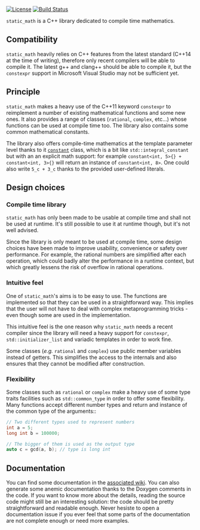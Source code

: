 [![License](http://img.shields.io/:license-mit-blue.svg)](http://doge.mit-license.org)
[![Build Status](https://travis-ci.org/Morwenn/static_math.svg?branch=master)](https://travis-ci.org/Morwenn/static_math)

`static_math` is a C++ library dedicated to compile time mathematics.

## Compatibility

`static_math` heavily relies on C++ features from the latest standard (C++14 at the
time of writing), therefore only recent compilers will be able to compile it. The
latest g++ and clang++ should be able to compile it, but the `constexpr` support in
Microsoft Visual Studio may not be sufficient yet.

## Principle

`static_math` makes a heavy use of the C++11 keyword `constexpr` to reimplement
a number of existing mathematical functions and some new ones. It also provides
a range of classes (`rational`, `complex`, etc...) whose functions can be used
at compile time too. The library also contains some common mathematical constants.

The library also offers compile-time mathematics at the template parameter level
thanks to it [`constant`](https://github.com/Morwenn/static_math/wiki/Integral-constants)
class, which is a bit like `std::integral_constant` but with an an explicit math
support: for example `constant<int, 5>{} + constant<int, 3>{}` will return an
instance of `constant<int, 8>`. One could also write `5_c + 3_c` thanks to the
provided user-defined literals.

## Design choices

### Compile time library

`static_math` has only been made to be usable at compile time and shall not be
used at runtime. It's still possible to use it at runtime though, but it's not
well advised.

Since the library is only meant to be used at compile time, some design choices
have been made to improve usability, convenience or safety over performance. For
example, the rational numbers are simplified after each operation, which could
badly alter the performance in a runtime context, but which greatly lessens the
risk of overflow in rational operations.

### Intuitive feel

One of `static_math`'s aims is to be easy to use. The functions are implemented
so that they can be used in a straightforward way. This implies that the user will
not have to deal with complex metaprogramming tricks - even though some are used in
the implementation.

This intuitive feel is the one reason why `static_math` needs a recent compiler
since the library will need a heavy support for `constexpr`, `std::initializer_list`
and variadic templates in order to work fine.

Some classes (*e.g.* `rational` and `complex`) use public member variables instead
of getters. This simplifies the access to the internals and also ensures that they
cannot be modified after construction.

### Flexibility

Some classes such as `rational` or `complex` make a heavy use of some type traits
facilities such as `std::common_type` in order to offer some flexibility. Many
functions accept different number types and return and instance of the common type
of the arguments::

```cpp
// Two different types used to represent numbers
int a = 5;
long int b = 100000;

// The bigger of them is used as the output type
auto c = gcd(a, b); // type is long int
```

## Documentation

You can find some documentation in the [associated wiki](https://github.com/Morwenn/static_math/wiki).
You can also generate some anemic documentation thanks to the Doxygen comments in
the code. If you want to know more about the details, reading the source code might
still be an interesting solution: the code should be pretty straightforward and
readable enough. Never hesiste to open a documentation issue if you ever feel that
some parts of the documentation are not complete enough or need more examples.
